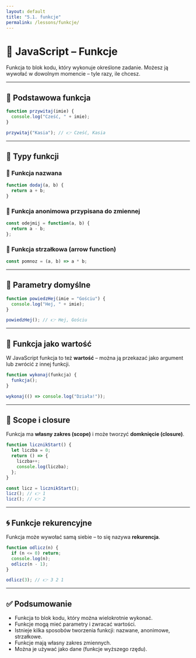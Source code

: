 ```yaml
---
layout: default
title: "5.1. funkcje"
permalink: /lessons/funkcje/
---
```


# 🧩 JavaScript – Funkcje

Funkcja to blok kodu, który wykonuje określone zadanie. Możesz ją wywołać w dowolnym momencie – tyle razy, ile chcesz.

---

## 📌 Podstawowa funkcja

```js
function przywitaj(imie) {
  console.log("Cześć, " + imie);
}

przywitaj("Kasia"); // 👉 Cześć, Kasia
```

---

## 🧠 Typy funkcji

### 🔹 Funkcja nazwana

```js
function dodaj(a, b) {
  return a + b;
}
```

### 🔹 Funkcja anonimowa przypisana do zmiennej

```js
const odejmij = function(a, b) {
  return a - b;
};
```

### 🔹 Funkcja strzałkowa (arrow function)

```js
const pomnoz = (a, b) => a * b;
```

---

## 🔁 Parametry domyślne

```js
function powiedzHej(imie = "Gościu") {
  console.log("Hej, " + imie);
}

powiedzHej(); // 👉 Hej, Gościu
```

---

## 🧳 Funkcja jako wartość

W JavaScript funkcja to też **wartość** – można ją przekazać jako argument lub zwrócić z innej funkcji.

```js
function wykonaj(funkcja) {
  funkcja();
}

wykonaj(() => console.log("Działa!"));
```

---

## 🧠 Scope i closure

Funkcja ma **własny zakres (scope)** i może tworzyć **domknięcie (closure)**.

```js
function licznikStart() {
  let liczba = 0;
  return () => {
    liczba++;
    console.log(liczba);
  };
}

const licz = licznikStart();
licz(); // 👉 1
licz(); // 👉 2
```

---

## 🌀 Funkcje rekurencyjne

Funkcja może wywołać samą siebie – to się nazywa **rekurencja**.

```js
function odlicz(n) {
  if (n <= 0) return;
  console.log(n);
  odlicz(n - 1);
}

odlicz(3); // 👉 3 2 1
```

---

## ✅ Podsumowanie

- Funkcja to blok kodu, który można wielokrotnie wykonać.
- Funkcje mogą mieć parametry i zwracać wartości.
- Istnieje kilka sposobów tworzenia funkcji: nazwane, anonimowe, strzałkowe.
- Funkcje mają własny zakres zmiennych.
- Można je używać jako dane (funkcje wyższego rzędu).

